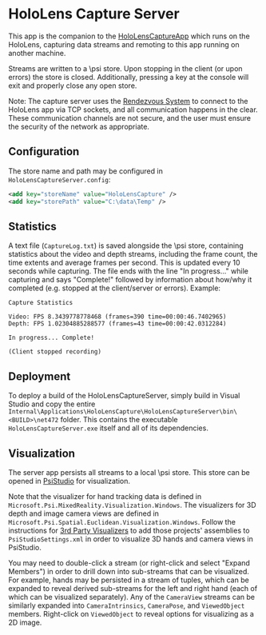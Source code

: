 ﻿# HoloLens Capture Server

This app is the companion to the [HoloLensCaptureApp](..\HoloLensCaptureApp) which runs on the HoloLens, capturing data streams and remoting to this app running on another machine.

Streams are written to a \psi store. Upon stopping in the client (or upon errors) the store is closed. Additionally, pressing a key at the console will exit and properly close any open store.

Note: The capture server uses the [Rendezvous System](https://github.com/microsoft/psi/wiki/Rendezvous-System) to connect to the HoloLens app via TCP sockets, and all communication happens in the clear. These communication channels are not secure, and the user must ensure the security of the network as appropriate.

## Configuration

The store name and path may be configured in `HoloLensCaptureServer.config`:

```xml
<add key="storeName" value="HoloLensCapture" />
<add key="storePath" value="C:\data\Temp" />
```

## Statistics

A text file (`CaptureLog.txt`) is saved alongside the \psi store, containing statistics about the video and depth streams, including the frame count, the time extents and average frames per second. This is updated every 10 seconds while capturing. The file ends with the line "In progress..." while capturing and says "Complete!" followed by information about how/why it completed (e.g. stopped at the client/server or errors). Example:

```text
Capture Statistics

Video: FPS 8.3439778778468 (frames=390 time=00:00:46.7402965)
Depth: FPS 1.02304885288577 (frames=43 time=00:00:42.0312284)

In progress... Complete!

(Client stopped recording)
```

## Deployment

To deploy a build of the HoloLensCaptureServer, simply build in Visual Studio and copy the entire `Internal\Applications\HoloLensCapture\HoloLensCaptureServer\bin\<BUILD>\net472` folder. This contains the executable `HoloLensCaptureServer.exe` itself and all of its dependencies.

## Visualization

The server app persists all streams to a local \\psi store. This store can be opened in [PsiStudio](https://github.com/microsoft/psi/wiki/Psi-Studio) for visualization.

Note that the visualizer for hand tracking data is defined in `Microsoft.Psi.MixedReality.Visualization.Windows`. The visualizers for 3D depth and image camera views are defined in `Microsoft.Psi.Spatial.Euclidean.Visualization.Windows`. Follow the instructions for [3rd Party Visualizers](https://github.com/microsoft/psi/wiki/3rd-Party-Visualizers) to add those projects' assemblies to `PsiStudioSettings.xml` in order to visualize 3D hands and camera views in PsiStudio. 

You may need to double-click a stream (or right-click and select "Expand Members") in order to drill down into sub-streams that can be visualized. For example, hands may be persisted in a stream of tuples, which can be expanded to reveal derived sub-streams for the left and right hand (each of which can be visualized separately). Any of the `CameraView` streams can be similarly expanded into `CameraIntrinsics`, `CameraPose`, and `ViewedObject` members. Right-click on `ViewedObject` to reveal options for visualizing as a 2D image.
